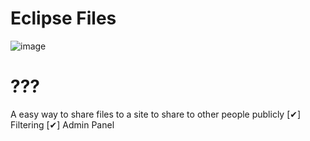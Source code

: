 # Eclipse Files
![image](https://github.com/user-attachments/assets/1cfdf78b-b0ff-4b5b-9948-2787d507260d)

# ???
A easy way to share files to a site to share to other people publicly
[✔] Filtering
[✔] Admin Panel
